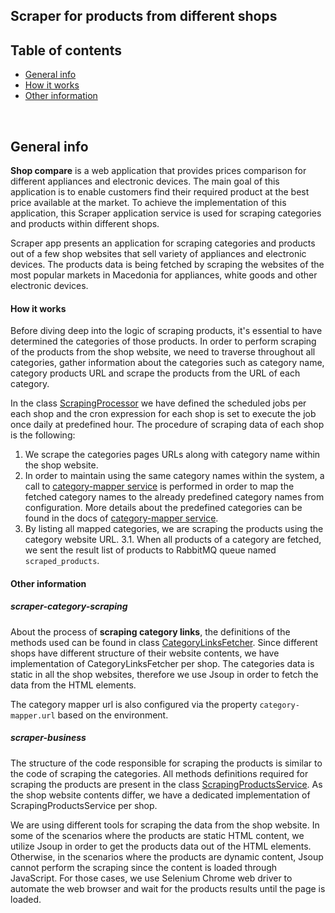 ## Scraper for products from different shops
 
Table of contents
---
- [General info](#-General-info-)
- [How it works](#how-it-works)
- [Other information](#-Other-information-)
<br/>

General info 
---
**Shop compare** is a web application that provides prices comparison for different appliances and electronic 
devices.
The main goal of this application is to enable customers find their required product at the best price available at the 
market. To achieve the implementation of this application, this Scraper application service is used for scraping
categories and products within different shops.

Scraper app presents an application for scraping categories and products out of a few shop websites
that sell variety of appliances and electronic devices. The products data is being fetched by scraping the websites
of the most popular markets in Macedonia for appliances, white goods and other electronic devices.

#### How it works 
Before diving deep into the logic of scraping products, it's essential to have determined the categories of those 
products.
In order to perform scraping of the products from the shop website, we need to traverse throughout all categories, 
gather information about the categories such as category name, category products URL and scrape the products from the 
URL of each category.

In the class [ScrapingProcessor](scraper-business/src/main/java/com/shopcompare/scraper/scheduled_jobs/ScrapingProcessor.java)
we have defined the scheduled jobs per each shop and the cron expression for each 
shop is set to execute the job once daily at predefined hour. 
The procedure of scraping data of each shop is the following:
1. We scrape the categories pages URLs along with category name within the shop website.
2. In order to maintain using the same category names within the system, a call to [category-mapper service](https://github.com/stefanikostic/category-mapper) is performed in order to map the fetched category names to the 
   already predefined category names from configuration. 
   More details about the predefined categories can be found in the docs of [category-mapper service](https://github.com/stefanikostic/category-mapper).
3. By listing all mapped categories, we are scraping the products using the category website URL.
   3.1. When all products of a category are fetched, we sent the result list of products to RabbitMQ queue named 
   `scraped_products`.


#### Other information

##### scraper-category-scraping
About the process of **scraping category links**, the definitions of the methods used can be found in class 
[CategoryLinksFetcher](scraper-category-scraping/src/main/java/com/shopcompare/scraper/category/scraping/CategoryLinksFetcher.java).
Since different shops have different structure of their website contents, we have implementation of CategoryLinksFetcher
per shop. The categories data is static in all the shop websites, therefore we use Jsoup in order to fetch the data 
from the HTML elements.

The category mapper url is also configured via the property `category-mapper.url` based on the environment.

##### scraper-business
The structure of the code responsible for scraping the products is similar to the code of scraping the categories.
All methods definitions required for scraping the products are present in the class 
[ScrapingProductsService](scraper-business/src/main/java/com/shopcompare/scraper/product/scraping/ScrapingProductsService.java).
As the shop website contents differ, we have a dedicated implementation of ScrapingProductsService per shop. <br/>

We are using different tools for scraping the data from the shop website. In some of the scenarios where the 
products are static HTML content, we utilize Jsoup in order to get the products data out of the HTML elements.
Otherwise, in the scenarios where the products are dynamic content, Jsoup cannot perform the scraping since the 
content is loaded through JavaScript. For those cases, we use Selenium Chrome web driver to automate the web browser
and wait for the products results until the page is loaded.
